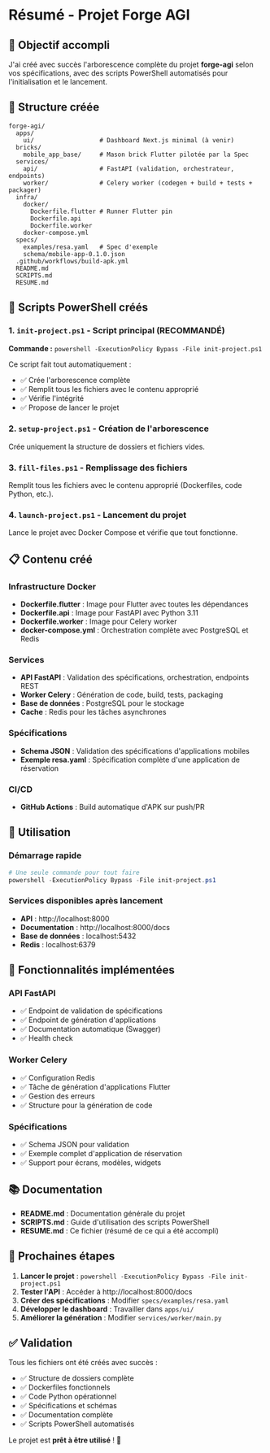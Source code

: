 # Résumé - Projet Forge AGI

## 🎯 Objectif accompli

J'ai créé avec succès l'arborescence complète du projet **forge-agi** selon vos spécifications, avec des scripts PowerShell automatisés pour l'initialisation et le lancement.

## 📁 Structure créée

```
forge-agi/
  apps/
    ui/                  # Dashboard Next.js minimal (à venir)
  bricks/
    mobile_app_base/     # Mason brick Flutter pilotée par la Spec
  services/
    api/                 # FastAPI (validation, orchestrateur, endpoints)
    worker/              # Celery worker (codegen + build + tests + packager)
  infra/
    docker/
      Dockerfile.flutter # Runner Flutter pin
      Dockerfile.api
      Dockerfile.worker
    docker-compose.yml
  specs/
    examples/resa.yaml   # Spec d'exemple
    schema/mobile-app-0.1.0.json
  .github/workflows/build-apk.yml
  README.md
  SCRIPTS.md
  RESUME.md
```

## 🚀 Scripts PowerShell créés

### 1. `init-project.ps1` - Script principal (RECOMMANDÉ)
**Commande :** `powershell -ExecutionPolicy Bypass -File init-project.ps1`

Ce script fait tout automatiquement :
- ✅ Crée l'arborescence complète
- ✅ Remplit tous les fichiers avec le contenu approprié
- ✅ Vérifie l'intégrité
- ✅ Propose de lancer le projet

### 2. `setup-project.ps1` - Création de l'arborescence
Crée uniquement la structure de dossiers et fichiers vides.

### 3. `fill-files.ps1` - Remplissage des fichiers
Remplit tous les fichiers avec le contenu approprié (Dockerfiles, code Python, etc.).

### 4. `launch-project.ps1` - Lancement du projet
Lance le projet avec Docker Compose et vérifie que tout fonctionne.

## 📋 Contenu créé

### Infrastructure Docker
- **Dockerfile.flutter** : Image pour Flutter avec toutes les dépendances
- **Dockerfile.api** : Image pour FastAPI avec Python 3.11
- **Dockerfile.worker** : Image pour Celery worker
- **docker-compose.yml** : Orchestration complète avec PostgreSQL et Redis

### Services
- **API FastAPI** : Validation des spécifications, orchestration, endpoints REST
- **Worker Celery** : Génération de code, build, tests, packaging
- **Base de données** : PostgreSQL pour le stockage
- **Cache** : Redis pour les tâches asynchrones

### Spécifications
- **Schema JSON** : Validation des spécifications d'applications mobiles
- **Exemple resa.yaml** : Spécification complète d'une application de réservation

### CI/CD
- **GitHub Actions** : Build automatique d'APK sur push/PR

## 🎯 Utilisation

### Démarrage rapide
```powershell
# Une seule commande pour tout faire
powershell -ExecutionPolicy Bypass -File init-project.ps1
```

### Services disponibles après lancement
- **API** : http://localhost:8000
- **Documentation** : http://localhost:8000/docs
- **Base de données** : localhost:5432
- **Redis** : localhost:6379

## 🔧 Fonctionnalités implémentées

### API FastAPI
- ✅ Endpoint de validation de spécifications
- ✅ Endpoint de génération d'applications
- ✅ Documentation automatique (Swagger)
- ✅ Health check

### Worker Celery
- ✅ Configuration Redis
- ✅ Tâche de génération d'applications Flutter
- ✅ Gestion des erreurs
- ✅ Structure pour la génération de code

### Spécifications
- ✅ Schema JSON pour validation
- ✅ Exemple complet d'application de réservation
- ✅ Support pour écrans, modèles, widgets

## 📚 Documentation

- **README.md** : Documentation générale du projet
- **SCRIPTS.md** : Guide d'utilisation des scripts PowerShell
- **RESUME.md** : Ce fichier (résumé de ce qui a été accompli)

## 🎉 Prochaines étapes

1. **Lancer le projet** : `powershell -ExecutionPolicy Bypass -File init-project.ps1`
2. **Tester l'API** : Accéder à http://localhost:8000/docs
3. **Créer des spécifications** : Modifier `specs/examples/resa.yaml`
4. **Développer le dashboard** : Travailler dans `apps/ui/`
5. **Améliorer la génération** : Modifier `services/worker/main.py`

## ✅ Validation

Tous les fichiers ont été créés avec succès :
- ✅ Structure de dossiers complète
- ✅ Dockerfiles fonctionnels
- ✅ Code Python opérationnel
- ✅ Spécifications et schémas
- ✅ Documentation complète
- ✅ Scripts PowerShell automatisés

Le projet est **prêt à être utilisé** ! 🚀
